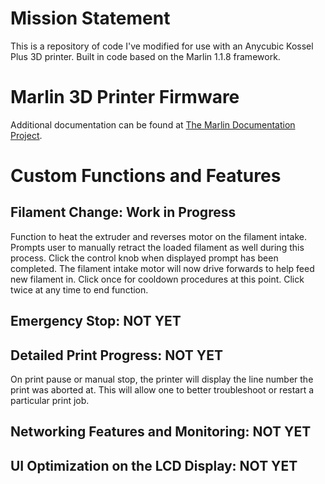 # Mission Statement

This is a repository of code I've modified for use with an Anycubic Kossel Plus 3D printer. Built in code based on the Marlin 1.1.8 framework.

# Marlin 3D Printer Firmware

Additional documentation can be found at [The Marlin Documentation Project](https://www.marlinfw.org/).

# Custom Functions and Features
## Filament Change: Work in Progress

Function to heat the extruder and reverses motor on the filament intake. Prompts user to manually retract the loaded filament as well during this process. Click the control knob when displayed prompt has been completed. The filament intake motor will now drive forwards to help feed new filament in. Click once for cooldown procedures at this point. Click twice at any time to end function.

## Emergency Stop: NOT YET
## Detailed Print Progress: NOT YET

On print pause or manual stop, the printer will display the line number the print was aborted at. This will allow one to better troubleshoot or restart a particular print job.

## Networking Features and Monitoring: NOT YET
## UI Optimization on the LCD Display: NOT YET
